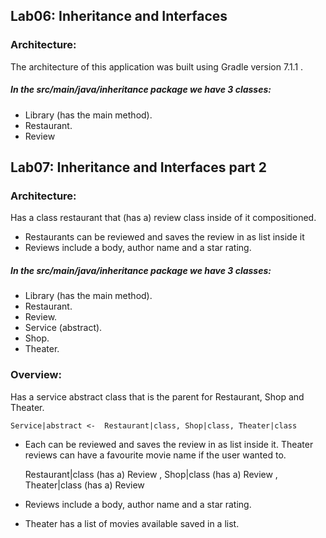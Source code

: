 ## Lab06: Inheritance and Interfaces

### Architecture:
The architecture of this application was built using Gradle version 7.1.1 .
##### In the src/main/java/inheritance package we have 3 classes:
+ Library (has the main method).
+ Restaurant.
+ Review


## Lab07: Inheritance and Interfaces part 2

### Architecture:
Has a class restaurant that (has a) review class inside of it compositioned.
+ Restaurants can be reviewed and saves the review in as list inside it
+ Reviews include a body, author name and a star rating.

##### In the src/main/java/inheritance package we have 3 classes:
+ Library (has the main method).
+ Restaurant.
+ Review.
+ Service (abstract).
+ Shop.
+ Theater.

### Overview:
Has a service abstract class that is the parent for Restaurant, Shop and Theater.

    Service|abstract <-  Restaurant|class, Shop|class, Theater|class

+ Each can be reviewed and saves the review in as list inside it. Theater reviews can have a favourite movie name if the user wanted to.


    Restaurant|class (has a) Review , Shop|class (has a) Review , Theater|class (has a) Review

+ Reviews include a body, author name and a star rating.

+ Theater has a list of movies available saved in a list.

